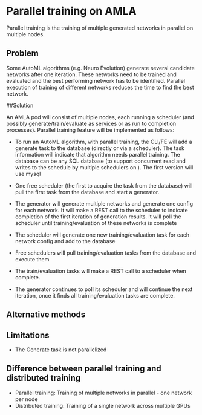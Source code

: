 # Parallel training on AMLA

Parallel training is the training of multiple generated networks in 
parallel on multiple nodes.

## Problem
Some AutoML algorithms (e.g. Neuro Evolution) generate several candidate 
networks after one iteration. These networks need to be trained and 
evaluated and the best performing network has to be identified. Parallel 
execution of training of different networks reduces the time to find the 
best network.

##Solution

An AMLA pod will consist of multiple nodes, each running a scheduler (and possibly 
generate/train/evaluate as services or as run to completion processes).
Parallel training feature will be implemented as follows:

 * To run an AutoML algorithm, with parallel training, the CLI/FE will add 
a generate task to the database (directly or via a scheduler). The task 
information will indicate that algorithm needs parallel training. The database
can be any SQL database  (to support concurrent read and writes to the schedule by 
multiple schedulers on ). The first version will use mysql

 * One free scheduler (the first to acquire the task from the database)
 will pull the first task from the database and start a generator.

 * The generator will generate multiple networks and generate one config 
 for each network. It will make a REST call to the scheduler to indicate 
 completion of the first iteration of generation
 results. It will poll the scheduler until training/evaluation of these networks is complete

 * The scheduler will generate one new training/evaluation task for each 
 network config and add to the database

 * Free schedulers will pull training/evaluation tasks from the database and 
 execute them

* The train/evaluation tasks will make a REST call to a scheduler when complete.

 * The generator continues to poll its scheduler and will continue the next iteration, once it finds 
 all training/evaluation tasks are complete.

## Alternative methods

## Limitations
* The Generate task is not parallelized

## Difference between parallel training and distributed training
* Parallel training: Training of multiple networks in parallel - one network per node
* Distributed training: Training of a single network across multiple GPUs

